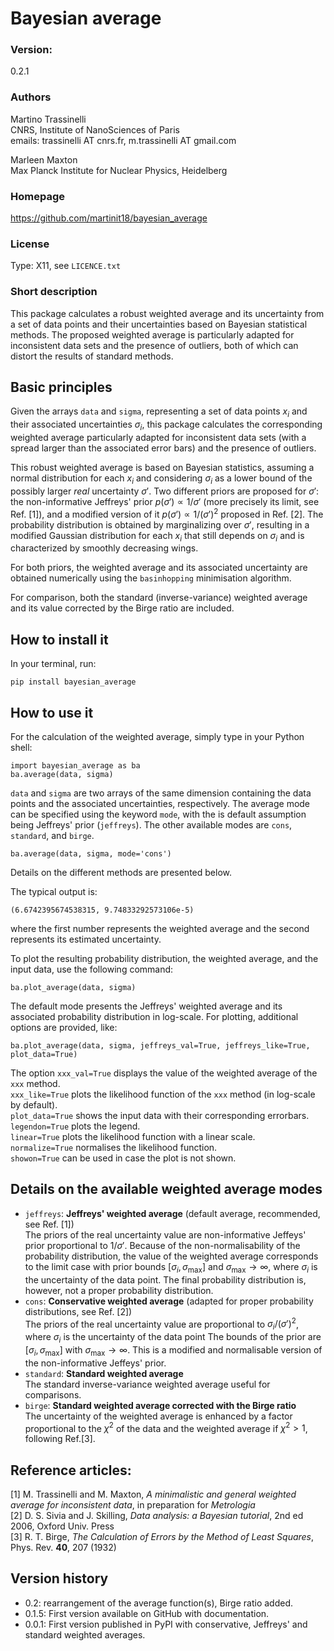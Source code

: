 # Bayesian average

### Version:
0.2.1

### Authors
Martino Trassinelli\
CNRS, Institute of NanoSciences of Paris\
emails: trassinelli AT cnrs.fr, m.trassinelli AT gmail.com

Marleen Maxton\
Max Planck Institute for Nuclear Physics, Heidelberg

### Homepage
https://github.com/martinit18/bayesian_average


### License
Type: X11, see `LICENCE.txt`

### Short description

This package calculates a robust weighted average and its uncertainty from a set of data points and their uncertainties based on Bayesian statistical methods.
The proposed weighted average is particularly adapted for inconsistent data sets and the presence of outliers, both of which can distort the results of standard methods.

## Basic principles
Given the arrays `data` and `sigma`, representing a set of data points $x_i$ and their associated uncertainties $\sigma_i$, this package calculates the corresponding weighted average particularly adapted for inconsistent data sets (with a spread larger than the associated error bars) and the presence of outliers. 

This robust weighted average is based on Bayesian statistics, assuming a normal distribution for each $x_i$ and considering $\sigma_i$ as a lower bound of the possibly larger *real*  uncertainty $\sigma'$.
Two different priors are proposed for $\sigma'$: the non-informative Jeffreys' prior $p(\sigma') \propto 1/ \sigma'$ (more precisely its limit, see Ref. [1]), and a modified version of it $p(\sigma') \propto 1/ (\sigma')^2$ proposed in Ref. [2].
The probability distribution is obtained by marginalizing over $\sigma'$, resulting in a modified Gaussian distribution for each $x_i$ that still depends on $\sigma_i$ and is characterized by smoothly decreasing wings.

For both priors, the weighted average and its associated uncertainty are obtained numerically using the `basinhopping` minimisation algorithm.

For comparison, both the standard (inverse-variance) weighted average and its value corrected by the Birge ratio are included.

## How to install it

In your terminal, run:
```
pip install bayesian_average
```

## How to use it
For the calculation of the weighted average, simply type in your Python shell:
```
import bayesian_average as ba
ba.average(data, sigma)
```
`data` and `sigma` are two arrays of the same dimension containing the data points and the associated uncertainties, respectively. The average mode can be specified using the keyword `mode`, with the is default assumption being Jeffreys' prior (`jeffreys`). The other available modes are `cons`, `standard`, and `birge`.
```
ba.average(data, sigma, mode='cons')
```
Details on the different methods are presented below.

The typical output is:
```
(6.6742395674538315, 9.74833292573106e-5)
```
where the first number represents the weighted average and the second represents its estimated uncertainty.


To plot the resulting probability distribution, the weighted average, and the input data, use the following command:
```
ba.plot_average(data, sigma)
```
The default mode presents the Jeffreys' weighted average and its associated probability distribution in log-scale.
For plotting, additional options are provided, like:

```
ba.plot_average(data, sigma, jeffreys_val=True, jeffreys_like=True, plot_data=True)
```
The option `xxx_val=True` displays the value of the weighted average of the `xxx` method. \
`xxx_like=True` plots the likelihood function of the `xxx` method (in log-scale by default). \
`plot_data=True` shows the input data with their corresponding errorbars.\
`legendon=True` plots the legend.\
`linear=True` plots the likelihood function with a linear scale.\
`normalize=True` normalises the likelihood function.\
`showon=True` can be used in case the plot is not shown.

## Details on the available weighted average modes

- `jeffreys`: **Jeffreys' weighted average** (default average, recommended, see Ref. [1])\
    The priors of the real uncertainty value are non-informative Jeffeys' prior proportional to $1/\sigma'$.
    Because of the non-normalisability of the probability distribution, the value of the weighted average corresponds to the limit case with prior bounds $[\sigma_i, \sigma_\mathrm{max}]$ and  $\sigma_\mathrm{max} \to \infty$, where $\sigma_i$ is the uncertainty of the data point.
    The final probability distribution is, however, not a proper probability distribution.
- `cons`: **Conservative weighted average** (adapted for proper probability distributions, see Ref. [2])\
    The priors of the real uncertainty value are proportional to $\sigma_i/(\sigma')^2$, where $\sigma_i$ is the uncertainty of the data point 
    The bounds of the prior are $[\sigma_i, \sigma_\mathrm{max}]$ with $\sigma_\mathrm{max} \to \infty$.
    This is a modified and normalisable version of the non-informative Jeffeys' prior.
- `standard`: **Standard weighted average**\
    The standard inverse-variance weighted average useful for comparisons.
- `birge`: **Standard weighted average corrected with the Birge ratio**\
    The uncertainty of the weighted average is enhanced by a factor proportional to the $\chi^2$ of the data and the weighted average if $\chi^2 > 1$, following Ref.[3].



## Reference articles:
[1] M. Trassinelli and M. Maxton, *A minimalistic and general weighted average for inconsistent data*, in preparation for *Metrologia* \
[2] D. S. Sivia and J. Skilling, *Data analysis: a Bayesian tutorial*, 2nd ed 2006, Oxford Univ. Press\
[3] R. T. Birge, *The Calculation of Errors by the Method of Least Squares*, Phys. Rev. **40**, 207 (1932)

## Version history

- 0.2: rearrangement of the average function(s), Birge ratio added.
- 0.1.5: First version available on GitHub with documentation.
- 0.0.1: First version published in PyPI with conservative, Jeffreys' and standard weighted averages.
